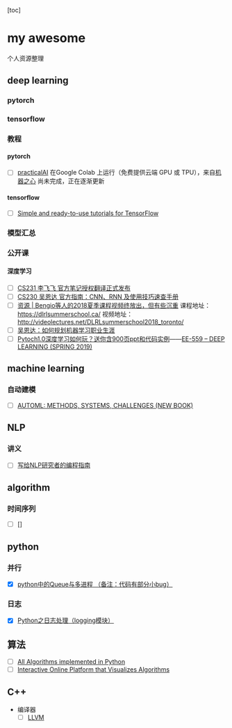 [toc]

# my awesome

个人资源整理

## deep learning

### pytorch

### tensorflow

### 教程

#### pytorch

- [ ] [practicalAI](https://github.com/GokuMohandas/practicalAI)  在Google Colab 上运行（免费提供云端 GPU 或 TPU），来自[机器之心](https://mp.weixin.qq.com/s?__biz=MzA3MzI4MjgzMw==&mid=2650753681&idx=1&sn=c17896c0c2d5fa85b11541b29bc84427&chksm=871a8eefb06d07f98d46b4e1fb3d00840017e18625e2da20eb8920ba29963268888054d0b973&mpshare=1&scene=24&srcid=1212ENLgXI4zWIY4wSUrc9Dd#rd)
尚未完成，正在逐渐更新

#### tensorflow

- [ ] [Simple and ready-to-use tutorials for TensorFlow](https://github.com/osforscience/TensorFlow-Course#basic-machine-learning)

### 模型汇总

### 公开课

#### 深度学习

- [ ] [CS231 李飞飞 官方笔记授权翻译正式发布](https://mp.weixin.qq.com/s?__biz=MzIwOTc2MTUyMg==&mid=2247486589&idx=1&sn=7c9710b25cf6355de723763e46ff3b7b&chksm=976fa9e0a01820f600cfaedbb6f8ddb9356bd12252fec9209f8a9de81d2a38ef4246448755e6&mpshare=1&scene=24&srcid=122484BwR8mbByhbbxdoSCQX#rd)
- [ ] [CS230 吴恩达 官方指南：CNN、RNN 及使用技巧速查手册](https://mp.weixin.qq.com/s?__biz=MzIwOTc2MTUyMg==&mid=2247486518&idx=2&sn=84965f4b2d5d12ad437866bf149d3e8f&chksm=976fa9aba01820bd769c828a5a80d3b9794271b342bb18922aa30638814baa24361aa6d0c31a&mpshare=1&scene=24&srcid=1222vwam6x1DzUurngYtQcOp#rd)
- [ ] [资源 | Bengio等人的2018夏季课程视频终放出，但有些沉重](https://mp.weixin.qq.com/s/sBEHEv_INyN84CrpBRypvQ)
课程地址：https://dlrlsummerschool.ca/
视频地址：http://videolectures.net/DLRLsummerschool2018_toronto/
- [ ] [吴恩达：如何规划机器学习职业生涯](https://www.bilibili.com/video/av37659329)
- [ ] [Pytoch1.0深度学习如何玩？送你含900页ppt和代码实例](https://mp.weixin.qq.com/s?__biz=MzI3MTA0MTk1MA==&mid=2652033855&idx=4&sn=826ec6309c5a43e5512546af8df18252&chksm=f121a7cec6562ed89e75f411c8976a82ce12363b68fed10df5bdd8f7abaae8de77feb39b6106&mpshare=1&scene=1&srcid=1226jLiNjBGEXMbRHrH1a0Hz#rd)——[EE-559 – DEEP LEARNING (SPRING 2019)](https://fleuret.org/ee559/)

## machine learning

### 自动建模

- [ ] [AUTOML: METHODS, SYSTEMS, CHALLENGES (NEW BOOK)](https://www.automl.org/book/)

## NLP

### 讲义
- [ ] [写给NLP研究者的编程指南](https://zhuanlan.zhihu.com/p/48504619)


## algorithm

### 时间序列

- [ ] []

## python

### 并行

- [X] [python中的Queue与多进程 （备注：代码有部分小bug）](https://my.oschina.net/yangyanxing/blog/296052)

### 日志

- [X] [Python之日志处理（logging模块）](https://www.cnblogs.com/yyds/p/6901864.html)

## 算法

- [ ] [All Algorithms implemented in Python](https://github.com/TheAlgorithms/Python)
- [ ] [Interactive Online Platform that Visualizes Algorithms](https://github.com/algorithm-visualizer/algorithm-visualizer)

## C++

- 编译器
  - [ ] [LLVM](https://llvm.org/docs/index.html)

